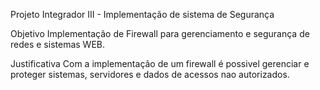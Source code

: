 Projeto Integrador III - Implementação de sistema de Segurança

Objetivo
Implementação de Firewall para gerenciamento e segurança de redes e sistemas WEB.

Justificativa
Com a implementação de um firewall é possivel gerenciar e proteger sistemas, servidores e dados de acessos nao autorizados.


